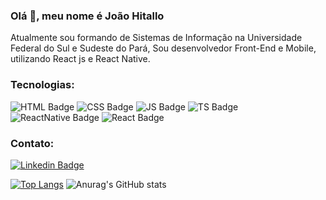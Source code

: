 ### Olá 👋, meu nome é João Hitallo
Atualmente sou formando de Sistemas de Informação na Universidade Federal do Sul e Sudeste do Pará, Sou desenvolvedor Front-End e Mobile, utilizando React js e React Native.

### Tecnologias:
![HTML Badge](https://img.shields.io/badge/HTML5-E34F26?style=for-the-badge&logo=html5&logoColor=white)
![CSS Badge](https://img.shields.io/badge/CSS3-1572B6?style=for-the-badge&logo=css3&logoColor=white)
![JS Badge](https://img.shields.io/badge/JavaScript-323330?style=for-the-badge&logo=javascript&logoColor=F7DF1E)
![TS Badge](https://img.shields.io/badge/TypeScript-007ACC?style=for-the-badge&logo=typescript&logoColor=white)
![ReactNative Badge](https://img.shields.io/badge/React_Native-20232A?style=for-the-badge&logo=react&logoColor=61DAFB)
![React Badge](https://img.shields.io/badge/React-20232A?style=for-the-badge&logo=react&logoColor=61DAFB)




### Contato:
 
[![Linkedin Badge](https://img.shields.io/badge/LinkedIn-0077B5?style=for-the-badge&logo=linkedin&logoColor=white)](https://www.linkedin.com/in/joaohitallo/) 


[![Top Langs](https://github-readme-stats.vercel.app/api/top-langs/?username=joaohitallo&layout=compact)](https://github.com/anuraghazra/github-readme-stats)
![Anurag's GitHub stats](https://github-readme-stats.vercel.app/api?username=joaohitallo&show_icons=true&theme=buefy)

